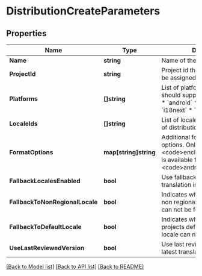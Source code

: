 # DistributionCreateParameters

## Properties

Name | Type | Description | Notes
------------ | ------------- | ------------- | -------------
**Name** | **string** | Name of the distribution | 
**ProjectId** | **string** | Project id the distribution should be assigned to. | 
**Platforms** | **[]string** | List of platforms the distribution should support. Valid values are: * &#x60;android&#x60; * &#x60;ios&#x60; * &#x60;flutter&#x60; * &#x60;i18next&#x60; * &#x60;rails&#x60; | [optional] 
**LocaleIds** | **[]string** | List of locale ids that will be part of distribution releases | [optional] 
**FormatOptions** | **map[string]string** | Additional formatting and render options. Only &lt;code&gt;enclose_in_cdata&lt;/code&gt; is available for platform &lt;code&gt;android&lt;/code&gt;. | [optional] 
**FallbackLocalesEnabled** | **bool** | Use fallback locale if there is no translation in the current locale. | [optional] 
**FallbackToNonRegionalLocale** | **bool** | Indicates whether to fallback to non regional locale when locale can not be found | [optional] 
**FallbackToDefaultLocale** | **bool** | Indicates whether to fallback to projects default locale when locale can not be found | [optional] 
**UseLastReviewedVersion** | **bool** | Use last reviewed instead of latest translation in a project | [optional] 

[[Back to Model list]](../README.md#documentation-for-models) [[Back to API list]](../README.md#documentation-for-api-endpoints) [[Back to README]](../README.md)


